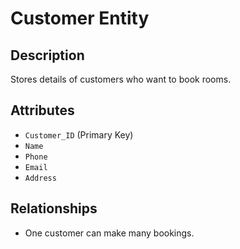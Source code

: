 # Customer Entity

## Description
Stores details of customers who want to book rooms.

## Attributes
- `Customer_ID` (Primary Key)
- `Name`
- `Phone`
- `Email`
- `Address`

## Relationships
- One customer can make many bookings.
